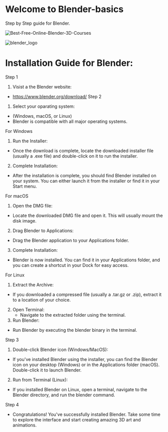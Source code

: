 # Welcome to Blender-basics
Step by Step guide for Blender.


![Best-Free-Online-Blender-3D-Courses](https://github.com/Nillufar/Blender-basics/assets/143571318/fa79b66d-2ffe-421e-8277-562207628d4d)

![blender_logo](https://github.com/Nillufar/Blender-basics/assets/143571318/583f4101-2d7c-4f64-9b58-bf1965148162)



# Installation Guide for Blender:
Step 1
1. Visist a the Blender website:
 - https://www.blender.org/download/
Step 2 
 1. Select your oparating system:
   - (Windows, macOS, or Linux)
   - Blender is compatible with all major operating systems.

  For Windows
1. Run the Installer:
- Once the download is complete, locate the downloaded installer file (usually a .exe file) and double-click on it to run the installer.
2. Complete Installation:
  - After the installation is complete, you should find Blender installed on your system. You can either launch it from the installer or find it in your Start menu.
  
  For macOS
1. Open the DMG file:
- Locate the downloaded DMG file and open it. This will usually mount the disk image.
2. Drag Blender to Applications:
  - Drag the Blender application to your Applications folder.
3. Complete Installation:
  - Blender is now installed. You can find it in your Applications folder, and you can create a shortcut in your Dock for easy access.
  
   For Linux
1. Extract the Archive:
- If you downloaded a compressed file (usually a .tar.gz or .zip), extract it to a location of your choice.
2. Open Terminal:
   - Navigate to the extracted folder using the terminal.
3. Run Blender:
  - Run Blender by executing the blender binary in the terminal.
  
Step 3
1. Double-click Blender icon (Windows/MacOS):
- If you've installed Blender using the installer, you can find the Blender icon on your desktop (Windows) or in the Applications folder (macOS). Double-click it to launch Blender.
2. Run from Terminal (Linux):
  - If you installed Blender on Linux, open a terminal, navigate to the Blender directory, and run the blender command.

Step 4
  - Congratulations! You've successfully installed Blender. Take some time to explore the interface and start creating amazing 3D art and animations.
